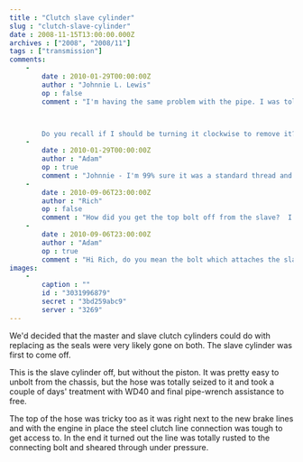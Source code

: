 ```yaml
---
title : "Clutch slave cylinder"
slug : "clutch-slave-cylinder"
date : 2008-11-15T13:00:00.000Z
archives : ["2008", "2008/11"]
tags : ["transmission"]
comments:
    -
        date : 2010-01-29T00:00:00Z
        author : "Johnnie L. Lewis"
        op : false
        comment : "I'm having the same problem with the pipe. I was told that it's probably because I'm turning it the wrong way; some older piping goes the opposite of the traditional 'righty tighty, lefty loosey.'



        Do you recall if I should be turning it clockwise to remove it?"
    -
        date : 2010-01-29T00:00:00Z
        author : "Adam"
        op : true
        comment : "Johnnie - I'm 99% sure it was a standard thread and I can't imagine MG changing basic stuff like that during the life of the car. It was just really tough to get it moving, but the pipe wrench eventually shifted it. Of course tightening it a touch might actually break the seal and help free it. At times I did wonder if it was ever going to come loose but persevere - it won't be the last seized bolt on the car!"
    -
        date : 2010-09-06T23:00:00Z
        author : "Rich"
        op : false
        comment : "How did you get the top bolt off from the slave?  I am having one heck of a time getting that off.  I replaced the Master and have the slave hanging from the hose, unattached from the engine."
    -
        date : 2010-09-06T23:00:00Z
        author : "Adam"
        op : true
        comment : "Hi Rich, do you mean the bolt which attaches the slave hose to the hard line? The problem is the starter motor is in the way. I jammed a screwdriver in the top nut which let me loosen off the bottom one (the nuts are either side of a bracket)."
images:
    -
        caption : ""
        id : "3031996879"
        secret : "3bd259abc9"
        server : "3269"
---
```


We'd decided that the master and slave clutch cylinders could do with replacing as the seals were very likely gone on both. The slave cylinder was first to come off.

This is the slave cylinder off, but without the piston. It was pretty easy to unbolt from the chassis, but the hose was totally seized to it and took a couple of days' treatment with WD40 and final pipe-wrench assistance to free.

The top of the hose was tricky too as it was right next to the new brake lines and with the engine in place the steel clutch line connection was tough to get access to. In the end it turned out the line was totally rusted to the connecting bolt and sheared through under pressure.

